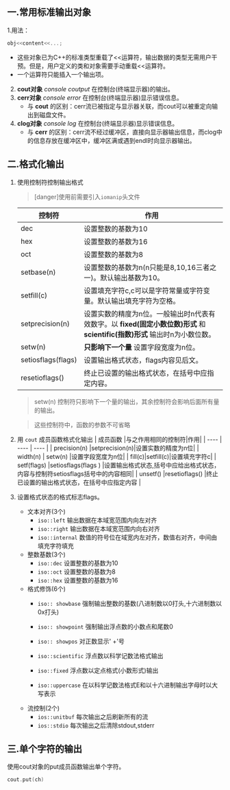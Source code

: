 ## 一.常用标准输出对象
1.用法：
```c++
obj<<content<<...;
```
+	这些对象已为C++的标准类型重载了<<运算符，输出数据的类型无需用户干预。但是，用户定义的类和对象需要手动重载<<运算符。
+	一个运算符只能插入一个输出项。

2.	**cout对象** *console coutput* 在控制台(终端显示器)的输出。
3.	**cerr对象** *console error* 在控制台(终端显示器)显示错误信息。
	+	与 **cout** 的区别：cerr流已被指定与显示器关联，而cout可以被重定向输出到磁盘文件。
4.	**clog对象** *console log* 在控制台(终端显示器)显示错误信息。
    +	与 **cerr** 的区别：cerr流不经过缓冲区，直接向显示器输出信息，而clog中的信息存放在缓冲区中，缓冲区满或遇到endl时向显示器输出。
## 二.格式化输出
1.	使用控制符控制输出格式
	>[danger]使用前需要引入`iomanip`头文件
	
	|  控制符|作用|
	| ----  |---- |
	|  dec  |设置整数的基数为10|
	|  hex  |设置整数的基数为16|
	|  oct  |设置整数的基数为8|
	|  setbase(n)  |设置整数的基数为n(n只能是8,10,16三者之一)。默认输出基数为10。|
	|  setfill(c)  |设置填充字符c,c可以是字符常量或字符变量。默认输出填充字符为空格。|
	|  setprecision(n)  |设置实数的精度为n位。一般输出时n代表有效数字。以 **fixed(固定小数位数)形式** 和 **scientific(指数)形式** 输出时n为小数位数。|
	|  setw(n)  | **只影响下一个量** 设置字段宽度为n位。 |
	|  setiosflags(flags)  |设置输出格式状态，flags内容见后文。|
	|  resetioflags()  |终止已设置的输出格式状态，在括号中应指定内容。|

	>setw(n) 控制符只影响下一个量的输出，其余控制符会影响后面所有量的输出。
	
	>这些控制符中，函数的参数不可省略
2.	用 `cout` 成员函数格式化输出
	| 成员函数 |与之作用相同的控制符|作用|
	| ---- | ---- | ---- |
	|  precision(n) |setprecision(n)|设置实数的精度为n位|
	|  width(n) | setw(n) |设置字段宽度为n位|
	|  fill(c)|setfill(c)|设置填充字符c|
	|  setf(flags) |setiosflags(flags ) |设置输出格式状态,括号中应给出格式状态，内容与控制符setiosflags括号中的内容相同|
	| unsetf() |resetioflags() |终止已设置的输出格式状态，在括号中应指定内容 |

3.	设置格式状态的格式标志flags。
	+	文本对齐(3个)
		+	`iso::left` 输出数据在本域宽范围内向左对齐
		+	`iso::right` 输出数据在本域宽范围内向右对齐
		+	`iso::internal` 数值的符号位在域宽内左对齐，数值右对齐，中间由填充字符填充
	+	整数基数(3个)
		+	`iso::dec` 设置整数的基数为10
		+	`iso::oct` 设置整数的基数为8
		+	`iso::hex` 设置整数的基数为16
	+	格式修饰(6个)
		+	`iso:: showbase` 强制输出整数的基数(八进制数以0打头,十六进制数以0x打头)
		+	`iso:: showpoint` 强制输出浮点数的小数点和尾数0
		+	`iso:: showpos` 对正数显示' +'号
		
		+	`iso::scientific` 浮点数以科学记数法格式输出
		+	`iso::fixed` 浮点数以定点格式(小数形式)输出
		+	`iso::uppercase` 在以科学记数法格式E和以十六进制输出字母时以大写表示
	+	流控制(2个)
		+	`ios::unitbuf` 每次输出之后刷新所有的流
		+	`ios::stdio` 每次输出之后清除stdout,stderr

## 三.单个字符的输出

使用cout对象的put成员函数输出单个字符。

```c++
cout.put(ch)
```

